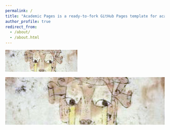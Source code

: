 ```yaml
---
permalink: /
title: "Academic Pages is a ready-to-fork GitHub Pages template for academic personal websites"
author_profile: true
redirect_from: 
  - /about/
  - /about.html
---
```


![FOTO](/images/Klee,_Angelus_novus.png)

<img src="/images/Klee%2C_Angelus_novus.png" width="720" height="150">

